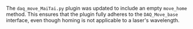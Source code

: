 The `daq_move_MaiTai.py` plugin was updated to include an empty `move_home` method. This ensures that the plugin fully adheres to the `DAQ_Move_base` interface, even though homing is not applicable to a laser's wavelength.
